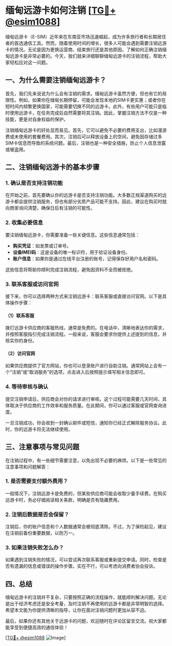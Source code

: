 # 缅甸远游卡如何注销 [[TG💪+ @esim1088](https://t.me/s/esim1088)]

缅甸远游卡（E-SIM）近年来在东南亚市场迅速崛起，成为许多旅行者和长期居住者的首选通信工具。然而，随着使用时间的增长，很多人可能会遇到需要注销远游卡的情况。无论是因为更换运营商、结束旅行还是其他原因，了解如何正确注销缅甸远游卡是非常必要的。今天，我们就来详细聊聊缅甸远游卡的注销流程，帮助大家轻松应对这一问题。

## 一、为什么需要注销缅甸远游卡？

首先，我们先来说说为什么会有注销的需求。缅甸远游卡虽然方便，但也有它的局限性。例如，如果你在缅甸长期停留，可能会发现本地的SIM卡更实惠；或者你在短时间内频繁更换国家，可能需要切换不同的远游卡。此外，有些用户可能只是临时使用远游卡，在任务完成后自然需要将其注销。因此，掌握注销方法不仅是一种技能，更是对自身权益的保护。

注销缅甸远游卡的好处显而易见。首先，它可以避免不必要的费用支出，比如漫游费或未使用的套餐费用。其次，注销后可以释放设备上的空间，避免因存储过多SIM卡信息而导致的系统问题。最后，注销也是一种安全措施，防止个人信息泄露或被盗用。

## 二、注销缅甸远游卡的基本步骤

### 1. 确认是否支持注销功能

在开始之前，首先要确认你的远游卡是否支持注销功能。大多数正规渠道购买的远游卡都会提供注销服务，但也有部分劣质产品可能不支持。因此，建议在购买时就向商家询问清楚，确保日后有注销的可能性。

### 2. 收集必要信息

要注销缅甸远游卡，你需要准备一些关键信息。这些信息通常包括：

- **购买凭证**：如发票或订单号。
- **设备IMEI码**：这是设备的唯一标识符，用于验证设备身份。
- **账户信息**：如果你是通过在线平台注册的账号，记得保存好用户名和密码。

这些信息将帮助你顺利完成注销流程，避免因资料不全而被拒绝。

### 3. 联系客服或访问官网

接下来，你可以选择两种方式来注销远游卡：联系客服或直接访问官网。以下是具体操作步骤：

#### （1）联系客服

拨打远游卡供应商的客服热线，通常是免费的。在电话中，清晰地表达你的需求，并按照客服指引完成注销流程。一般来说，客服会要求你提供上述提到的信息，并核实你的身份。

#### （2）访问官网

如果供应商提供了官方网站，你也可以登录账户进行自助注销。通常网站上会有一个“注销”或“取消服务”的选项，点击进入后按照提示填写相关信息即可。

### 4. 等待审核与确认

提交注销申请后，供应商会对你的请求进行审核。这个过程可能需要几天时间，具体取决于供应商的工作效率和服务质量。在此期间，你可以通过客服或官网查询进度。

一旦注销成功，你会收到一封确认邮件或短信，通知你已经正式解除服务协议。此时，你的远游卡将无法继续使用。

## 三、注意事项与常见问题

在注销过程中，有一些细节需要注意，以免出现不必要的麻烦。以下是一些常见的注意事项和问题解答：

### 1. 是否需要支付额外费用？

一般情况下，注销远游卡是免费的，但某些供应商可能会收取少量手续费。在购买远游卡时，务必仔细阅读相关条款，明确是否有隐藏费用。

### 2. 注销后数据是否会保留？

注销后，你的账户信息和个人数据通常会被彻底清除。不过，为了保险起见，建议在注销前备份重要数据，以防万一。

### 3. 如果注销失败怎么办？

如果遇到注销失败的情况，可以尝试再次联系客服或重新提交申请。同时，检查是否有遗漏的信息或错误的操作步骤。实在不行，可以考虑向消费者协会投诉。

## 四、总结

缅甸远游卡的注销并不复杂，只要按照正确的流程操作，就能顺利解决问题。无论是出于经济考虑还是安全考量，及时注销不再使用的远游卡都是非常明智的选择。希望本文能为你提供清晰的指导，让你在面对注销问题时更加从容不迫。

最后，如果你还有其他关于远游卡的问题，欢迎随时在评论区留言交流。祝大家都能享受到便捷高效的通信体验！

[[TG💪+ @esim1088](https://t.me/s/esim1088) ![Image](https://i.postimg.cc/4NQfJmqS/Snipaste-2025-05-13-00-14-12.png)]